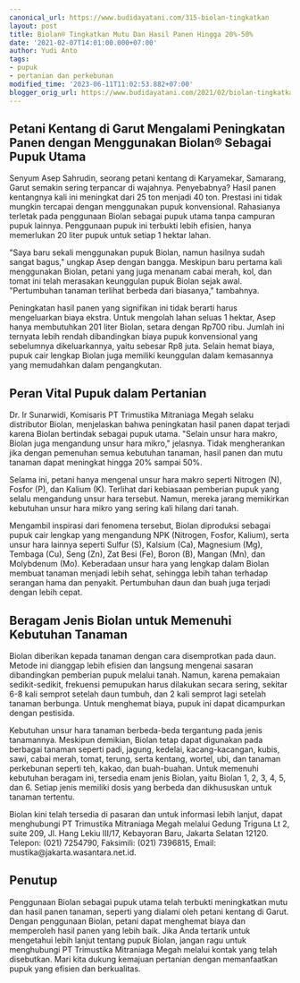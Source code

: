 ```yaml
---
canonical_url: https://www.budidayatani.com/315-biolan-tingkatkan
layout: post
title: Biolan® Tingkatkan Mutu Dan Hasil Panen Hingga 20%-50%
date: '2021-02-07T14:01:00.000+07:00'
author: Yudi Anto
tags:
- pupuk
- pertanian dan perkebunan
modified_time: '2023-06-11T11:02:53.882+07:00'
blogger_orig_url: https://www.budidayatani.com/2021/02/biolan-tingkatkan-mutu-dan-hasil-panen.html
---
```


<h2>Petani Kentang di Garut Mengalami Peningkatan Panen dengan Menggunakan Biolan® Sebagai Pupuk Utama</h2><p>Senyum Asep Sahrudin, seorang petani kentang di Karyamekar, Samarang, Garut semakin sering terpancar di wajahnya. Penyebabnya? Hasil panen kentangnya kali ini meningkat dari 25 ton menjadi 40 ton. Prestasi ini tidak mungkin tercapai dengan menggunakan pupuk konvensional. Rahasianya terletak pada penggunaan Biolan sebagai pupuk utama tanpa campuran pupuk lainnya. Penggunaan pupuk ini terbukti lebih efisien, hanya memerlukan 20 liter pupuk untuk setiap 1 hektar lahan.</p><p>"Saya baru sekali menggunakan pupuk Biolan, namun hasilnya sudah sangat bagus," ungkap Asep dengan bangga. Meskipun baru pertama kali menggunakan Biolan, petani yang juga menanam cabai merah, kol, dan tomat ini telah merasakan keunggulan pupuk Biolan sejak awal. "Pertumbuhan tanaman terlihat berbeda dari biasanya," tambahnya.</p><p>Peningkatan hasil panen yang signifikan ini tidak berarti harus mengeluarkan biaya ekstra. Untuk mengolah lahan seluas 1 hektar, Asep hanya membutuhkan 201 liter Biolan, setara dengan Rp700 ribu. Jumlah ini ternyata lebih rendah dibandingkan biaya pupuk konvensional yang sebelumnya dikeluarkannya, yaitu sebesar Rp8 juta. Selain hemat biaya, pupuk cair lengkap Biolan juga memiliki keunggulan dalam kemasannya yang memudahkan dalam pengangkutan.</p><h2>Peran Vital Pupuk dalam Pertanian</h2><p>Dr. Ir Sunarwidi, Komisaris PT Trimustika Mitraniaga Megah selaku distributor Biolan, menjelaskan bahwa peningkatan hasil panen dapat terjadi karena Biolan bertindak sebagai pupuk utama. "Selain unsur hara makro, Biolan juga mengandung unsur hara mikro," jelasnya. Tidak mengherankan jika dengan pemenuhan semua kebutuhan tanaman, hasil panen dan mutu tanaman dapat meningkat hingga 20% sampai 50%.</p><p>Selama ini, petani hanya mengenal unsur hara makro seperti Nitrogen (N), Fosfor (P), dan Kalium (K). Terlihat dari kebiasaan pemberian pupuk yang selalu mengandung unsur hara tersebut. Namun, mereka jarang memikirkan kebutuhan unsur hara mikro yang sering kali hilang dari tanah.</p><p>Mengambil inspirasi dari fenomena tersebut, Biolan diproduksi sebagai pupuk cair lengkap yang mengandung NPK (Nitrogen, Fosfor, Kalium), serta unsur hara lainnya seperti Sulfur (S), Kalsium (Ca), Magnesium (Mg), Tembaga (Cu), Seng (Zn), Zat Besi (Fe), Boron (B), Mangan (Mn), dan Molybdenum (Mo). Keberadaan unsur hara yang lengkap dalam Biolan membuat tanaman menjadi lebih sehat, sehingga lebih tahan terhadap serangan hama dan penyakit. Pertumbuhan daun dan buah juga terjadi dengan lebih cepat.</p><h2>Beragam Jenis Biolan untuk Memenuhi Kebutuhan Tanaman</h2><p>Biolan diberikan kepada tanaman dengan cara disemprotkan pada daun. Metode ini dianggap lebih efisien dan langsung mengenai sasaran dibandingkan pemberian pupuk melalui tanah. Namun, karena pemakaian sedikit-sedikit, frekuensi pemupukan harus dilakukan secara sering, sekitar 6-8 kali semprot setelah daun tumbuh, dan 2 kali semprot lagi setelah tanaman berbunga. Untuk menghemat biaya, pupuk ini dapat dicampurkan dengan pestisida.</p><p>Kebutuhan unsur hara tanaman berbeda-beda tergantung pada jenis tanamannya. Meskipun demikian, Biolan tetap dapat digunakan pada berbagai tanaman seperti padi, jagung, kedelai, kacang-kacangan, kubis, sawi, cabai merah, tomat, terung, serta kentang, wortel, ubi, dan tanaman perkebunan seperti teh, kakao, dan buah-buahan. Untuk memenuhi kebutuhan beragam ini, tersedia enam jenis Biolan, yaitu Biolan 1, 2, 3, 4, 5, dan 6. Setiap jenis memiliki dosis yang berbeda dan dikhususkan untuk tanaman tertentu.</p><p>Biolan kini telah tersedia di pasaran dan untuk informasi lebih lanjut, dapat menghubungi PT Trimustika Mitraniaga Megah melalui Gedung Triguna Lt 2, suite 209, Jl. Hang Lekiu III/17, Kebayoran Baru, Jakarta Selatan 12120. Telepon: (021) 7254790, Faksimili: (021) 7396815, Email: mustika@jakarta.wasantara.net.id.</p><h2>Penutup</h2><p>Penggunaan Biolan sebagai pupuk utama telah terbukti meningkatkan mutu dan hasil panen tanaman, seperti yang dialami oleh petani kentang di Garut. Dengan penggunaan Biolan, petani dapat menghemat biaya dan memperoleh hasil panen yang lebih baik. Jika Anda tertarik untuk mengetahui lebih lanjut tentang pupuk Biolan, jangan ragu untuk menghubungi PT Trimustika Mitraniaga Megah melalui kontak yang telah disebutkan. Mari kita dukung kemajuan pertanian dengan memanfaatkan pupuk yang efisien dan berkualitas.</p>